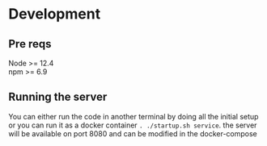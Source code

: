 # Development

## Pre reqs

Node >= 12.4  
npm >= 6.9

## Running the server

You can either run the code in another terminal by doing all the initial setup or
you can run it as a docker container `. ./startup.sh service`. the server will
be available on port 8080 and can be modified in the docker-compose
